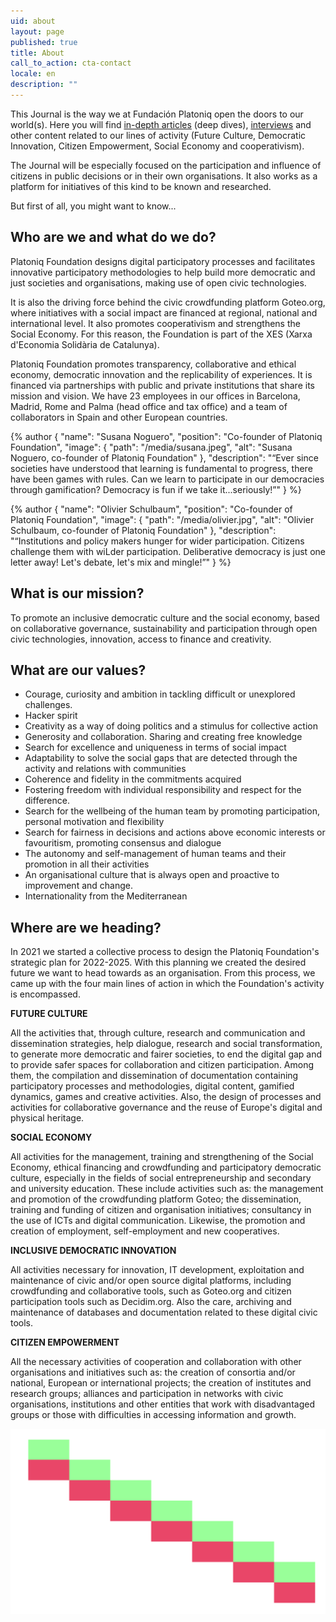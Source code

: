 ```yaml
---
uid: about
layout: page
published: true
title: About
call_to_action: cta-contact
locale: en
description: ""
---
```

This Journal is the way we at Fundación Platoniq open the doors to our world(s). Here you will find [in-depth articles](/en/wilder-journal-1/deep-dives/) (deep dives), [interviews](/en/wilder-journal-1/interviews/) and other content related to our lines of activity (Future Culture, Democratic Innovation, Citizen Empowerment, Social Economy and cooperativism).

The Journal will be especially focused on the participation and influence of citizens in public decisions or in their own organisations. It also works as a platform for initiatives of this kind to be known and researched.

But first of all, you might want to know...

## Who are we and what do we do?

Platoniq Foundation designs digital participatory processes and facilitates innovative participatory methodologies to help build more democratic and just societies and organisations, making use of open civic technologies.

It is also the driving force behind the civic crowdfunding platform Goteo.org, where initiatives with a social impact are financed at regional, national and international level. It also promotes cooperativism and strengthens the Social Economy. For this reason, the Foundation is part of the XES (Xarxa d'Economia Solidària de Catalunya).

Platoniq Foundation promotes transparency, collaborative and ethical economy, democratic innovation and the replicability of experiences. It is financed via partnerships with public and private institutions that share its mission and vision. We have 23 employees in our offices in Barcelona, Madrid, Rome and Palma (head office and tax office) and a team of collaborators in Spain and other European countries.

{% author { "name": "Susana Noguero", "position": "Co-founder of Platoniq Foundation", "image": { "path": "/media/susana.jpeg", "alt": "Susana Noguero, co-founder of Platoniq Foundation" }, "description": "“Ever since societies have understood that learning is fundamental to progress, there have been games with rules. Can we learn to participate in our democracies through gamification? Democracy is fun if we take it...seriously!”" } %}

{% author { "name": "Olivier Schulbaum", "position": "Co-founder of Platoniq Foundation", "image": { "path": "/media/olivier.jpg", "alt": "Olivier Schulbaum, co-founder of Platoniq Foundation" }, "description": "“Institutions and policy makers hunger for wider participation. Citizens challenge them with wiLder participation. Deliberative democracy is just one letter away! Let's debate, let's mix and mingle!”" } %}

## What is our mission?

To promote an inclusive democratic culture and the social economy, based on collaborative governance, sustainability and participation through open civic technologies, innovation, access to finance and creativity.

## What are our values?

* Courage, curiosity and ambition in tackling difficult or unexplored challenges.
* Hacker spirit
* Creativity as a way of doing politics and a stimulus for collective action
* Generosity and collaboration. Sharing and creating free knowledge
* Search for excellence and uniqueness in terms of social impact
* Adaptability to solve the social gaps that are detected through the activity and relations with communities
* Coherence and fidelity in the commitments acquired
* Fostering freedom with individual responsibility and respect for the difference.
* Search for the wellbeing of the human team by promoting participation, personal motivation and flexibility
* Search for fairness in decisions and actions above economic interests or favouritism, promoting consensus and dialogue
* The autonomy and self-management of human teams and their promotion in all their activities
* An organisational culture that is always open and proactive to improvement and change.
* Internationality from the Mediterranean

## Where are we heading?

In 2021 we started a collective process to design the Platoniq Foundation's strategic plan for 2022-2025. With this planning we created the desired future we want to head towards as an organisation. From this process, we came up with the four main lines of action in which the Foundation's activity is encompassed.

**FUTURE CULTURE**

All the activities that, through culture, research and communication and dissemination strategies, help dialogue, research and social transformation, to generate more democratic and fairer societies, to end the digital gap and to provide safer spaces for collaboration and citizen participation. Among them, the compilation and dissemination of documentation containing participatory processes and methodologies, digital content, gamified dynamics, games and creative activities. Also, the design of processes and activities for collaborative governance and the reuse of Europe's digital and physical heritage.

**SOCIAL ECONOMY**

All activities for the management, training and strengthening of the Social Economy, ethical financing and crowdfunding and participatory democratic culture, especially in the fields of social entrepreneurship and secondary and university education. These include activities such as: the management and promotion of the crowdfunding platform Goteo; the dissemination, training and funding of citizen and organisation initiatives; consultancy in the use of ICTs and digital communication. Likewise, the promotion and creation of employment, self-employment and new cooperatives.

**INCLUSIVE DEMOCRATIC INNOVATION**

All activities necessary for innovation, IT development, exploitation and maintenance of civic and/or open source digital platforms, including crowdfunding and collaborative tools, such as Goteo.org and citizen participation tools such as Decidim.org. Also the care, archiving and maintenance of databases and documentation related to these digital civic tools.

**CITIZEN EMPOWERMENT**

All the necessary activities of cooperation and collaboration with other organisations and initiatives such as: the creation of consortia and/or national, European or international projects; the creation of institutes and research groups; alliances and participation in networks with civic organisations, institutions and other entities that work with disadvantaged groups or those with difficulties in accessing information and growth.



![Platoniq logo](/media/altres_altres-89.png "Platoniq")